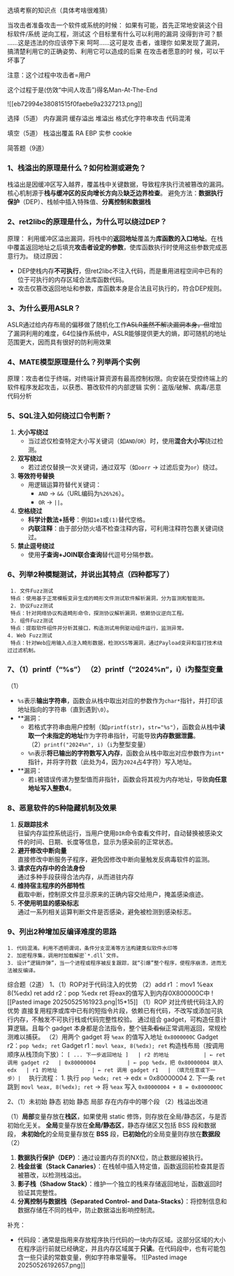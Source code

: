 选填考察的知识点（具体考啥很难猜）

当攻击者准备攻击一个软件或系统的时候：
如果有可能，首先正常地安装这个目标软件/系统 
逆向工程，测试这 个目标里有什么可以利用的漏洞 
没得到许可？额 ……这是违法的你应该停下来
呵呵……这可是攻 击者，谁理你
如果发现了漏洞， 搞清楚利用它的正确姿势、利用它可以造成的后果 
在攻击者愿意的时 候，可以干坏事了 

注意：这个过程中攻击者=用户 

这个过程于是(仿效“中间人攻击”)得名Man-At-The-End 

![[eb72994e38081515f0faebe9a2327213.png]]


选择（5道）
内存漏洞
缓存溢出
堆溢出
格式化字符串攻击
代码混淆

填空（5道）
栈溢出覆盖
RA
EBP
实参
cookie

简答题（9道）
### **1、栈溢出的原理是什么？如何检测或避免？**
   栈溢出是因缓冲区写入越界，覆盖栈中关键数据，导致程序执行流被篡改的漏洞。核心机制源于**栈与缓冲区的反向增长方向**及**缺乏边界检查**。
   避免方法：**数据执行保护**（DEP）、栈帧中插入特殊值、**分离控制和数据栈**
### **2、ret2libc的原理是什么，为什么可以绕过DEP？**
原理：
	利用缓冲区溢出漏洞，将栈中的**返回地址**覆盖为**库函数的入口地址**。在栈中覆盖返回地址之后填充**攻击者设定的参数**，使库函数执行时使用这些参数完成恶意行为。
绕过原因：
- DEP使栈内存**不可执行**，但ret2libc不注入代码，而是重用进程空间中已有的位于可执行的内存区域合法库函数代码。
- 攻击仅篡改返回地址和参数，库函数本身是合法且可执行的，符合DEP规则。
### **3、为什么要用ASLR？**
  ASLR通过给内存布局的偏移做了随机化工作~~ASLR虽然不解决漏洞本身，但~~增加了漏洞利用的难度，64位操作系统中，ASLR能够提供更大的熵，即可随机的地址范围更大，因而具有很好的防利用效果
### **4、MATE模型原理是什么？列举两个实例**
  原理：攻击者位于终端，对终端计算资源有最高控制权限。向安装在受控终端上的软件程序发起攻击，以获悉、篡改软件的内部逻辑
  实例：盗版/破解、病毒/恶意代码分析
### **5、SQL注入如何绕过口令判断？**
1. **大小写绕过**
    - 当过滤仅检查特定大小写关键词（如`AND`/`OR`）时，使用**混合大小写**绕过检测。
2. **双写绕过**
    - 若过滤仅替换一次关键词，通过双写（如`oorr` → 过滤后变为`or`）绕过。
3. **等效符号替换**
    - 用逻辑运算符替代关键词：
        - `AND` → `&&`（URL编码为`%26%26`）。
        - `OR` → `||`。
4. **空格绕过**
    - **科学计数法+括号**：例如`1e1`或`(1)`替代空格。
    - **内联注释**：由于部分防火墙不检查注释内容，可利用注释符包裹关键词绕过。
5. **禁止逗号绕过**
    - 使用**子查询+JOIN联合查询**替代逗号分隔参数。
### **6、列举2种模糊测试，并说出其特点（四种都写了）**
	 1. 文件Fuzz测试
	 特点：使用基于正常模板变异生成的畸形文件测试软件解析漏洞，分为盲测和智能测。
	 2. 协议Fuzz测试
	 特点：针对网络协议构造畸形命令，探测协议解析漏洞，依赖协议逆向工程。
	 3. 组件Fuzz测试
	 特点：提取软件组件并分析其接口，构造测试用例驱动组件运行，监测异常。
	4. Web Fuzz测试
	 特点：针对Web应用输入点注入畸形数据，检测XSS等漏洞，通过Payload变异和盲打技术绕过过滤机制。
### **7、（1）printf（“%s”） （2）printf（“2024%n”，i）i为整型变量**
  （1）
  - `%s`表示**输出字符串**，函数会从栈中取出对应的参数作为`char*`指针，并打印该地址指向的字符串（直到遇到`\0`）。  
- **漏洞：  
  - 若格式字符串由用户控制（如`printf(str)`，`str="%s"`），函数会从栈中**读取一个未指定的地址**作为字符串指针，可能导致**内存数据泄露**。  
  （2）`printf("2024%n", i)`（`i`为整型变量）
  - `%n`表示**将已输出的字符数写入内存**，函数会从栈中取出对应参数作为`int*`指针，并将字符数（此处为4，因为`2024`占4字符）写入地址。 
- **漏洞：  
  - 若`i`被错误传递为整型值而非指针，函数会将其视为内存地址，导致**向任意地址写入整数4**。  
### **8、恶意软件的5种隐藏机制及效果**
1. **反跟踪技术**  
   驻留内存监控系统运行，当用户使用`DIR`命令查看文件时，自动替换被感染文件的时间、日期、长度等信息，显示为感染前的正常状态。
2. **避开修改中断向量**  
   直接修改中断服务子程序，避免因修改中断向量触发反病毒软件的监测。
3. **请求在内存中的合法身份**  
   通过多种手段获得合法内存，从而进驻内存
 4. **维持宿主程序的外部特性**  
    截取中断，控制原文件显示原来的正确内容交给用户，掩盖感染痕迹。
 5. **不使用明显的感染标志**  
    通过一系列相关运算判断文件是否感染，避免被检测到感染标志。
### **9、列出2种增加反编译难度的思路**
	1. 代码混淆。利用不透明谓词，条件分支混淆等方法构建类似软件水印等
	2. 加密程序集，调用时加载解密`*.dll`文件。
	3. 设计“逻辑炸弹”，当一个进程或程序被反复跟踪，就“引爆”整个程序，使程序崩溃，进而无法被反编译。
	 

综合题（2道）
1、（1）ROP对于代码注入的优势
 （2）add r1 ：mov1  %eax  8(%edx) ret
	 add r2：pop  %edx  ret
	 将eax的值写入到内存0X800000C中
	 ![[Pasted image 20250525161923.png|15*15]]
	 （1）ROP 对比传统代码注入的优势
	    直接复用程序或库中已有的短指令片段，依赖已有代码，不改写或添加可执行内存，不触发不可执行栈或代码完整性校验。
		通过组合 gadget，可构造任意计算逻辑。且每个 gadget 本身都是合法指令，整个链条~~看似~~正常调用返回，常规检测难以捕获。
	（2）用两个 gadget 将 `%eax` 的值写入地址 `0x8000000C`
		Gadget r2：`pop %edx; ret`
		Gadget r1：`movl %eax, 8(%edx); ret`
		构造栈布局（按调用顺序从栈顶向下放）：
		```
		[ ... 下一步返回地址 ]  
		| r2 的地址           | ← ret 调用 gadget r2  
		| 0x80000004          | ← pop %edx，把 0x80000004 装入 edx  
		| r1 的地址           | ← ret 调用 gadget r1  
		| （填充任意或下一步）|  
		```
		执行流程：
		1. 执行 `pop %edx; ret` → edx = 0x80000004
		2. 下一条 `ret` 跳到 `movl %eax, 8(%edx); ret` → 将 `%eax` 写入 `0x80000004 + 8 = 0x8000000C`

2、（1）未初始 静态
		初始 静态
		 局部
		 存在内存中的哪个段
   （2）栈溢出改进

（1）**局部**变量存放在**栈区**，如果使用 static 修饰，则存放在全局/静态区，与是否初始化无关。
**全局**变量存放在**全局/静态区**，静态存储区又包括 BSS 段和数据段，
**未初始化**的全局变量存放在 **BSS** 段，**已初始化**的全局变量则存放在**数据段**
（2）
1. **数据执行保护（DEP）**：通过设置内存页的NX位，防止数据段被执行。
2. **栈金丝雀（Stack Canaries）**：在栈帧中插入特定值，函数返回前检查其是否被篡改，以检测栈溢出。
3. **影子栈（Shadow Stack）**：维护一个独立的栈来存储返回地址，函数返回时验证其完整性。
4. **分离控制与数据栈（Separated Control- and Data-Stacks）**：将控制信息和数据存储在不同的栈中，防止数据溢出影响控制流。


补充：
- 代码段：通常是指用来存放程序执行代码的一块内存区域。这部分区域的大小在程序运行前就已经确定，并且内存区域属于**只读**。在代码段中，也有可能包含一些只读的常数变量，例如字符串常量等。
 ![[Pasted image 20250526192657.png]]